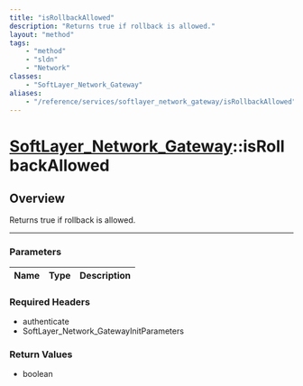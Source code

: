```yaml
---
title: "isRollbackAllowed"
description: "Returns true if rollback is allowed."
layout: "method"
tags:
    - "method"
    - "sldn"
    - "Network"
classes:
    - "SoftLayer_Network_Gateway"
aliases:
    - "/reference/services/softlayer_network_gateway/isRollbackAllowed"
---
```

# [SoftLayer_Network_Gateway](/reference/services/SoftLayer_Network_Gateway)::isRollbackAllowed





## Overview 
Returns true if rollback is allowed. 



-----

### Parameters 
|Name | Type | Description |
| --- | --- | --- |


### Required Headers
* authenticate
* SoftLayer_Network_GatewayInitParameters


### Return Values
* boolean





